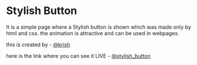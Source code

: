 # Stylish Button 
It is a simple page where a Stylish button is shown which was made only by html and css.
the animation is attractive and can be used in webpages.



this is created by - [@krish](https://www.github.com/krishanprajapat23)

here is the link where you can see it LIVE - [@stylish_button](https://krishanprajapat23.github.io/stylish_button)
